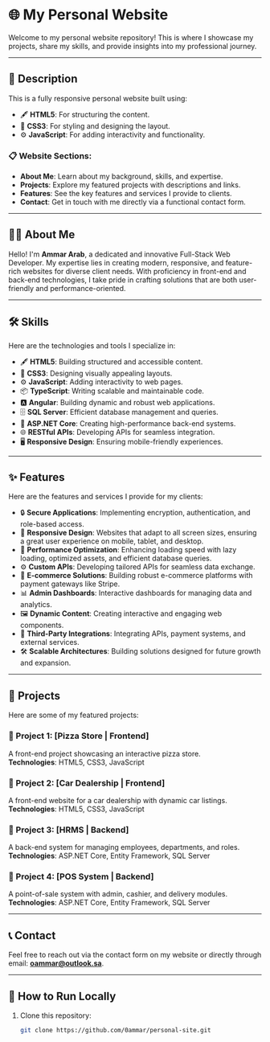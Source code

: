 # 🌐 My Personal Website

Welcome to my personal website repository! This is where I showcase my projects, share my skills, and provide insights into my professional journey.

---

## 📄 Description

This is a fully responsive personal website built using:
- 🖋 **HTML5**: For structuring the content.
- 🎨 **CSS3**: For styling and designing the layout.
- ⚙️ **JavaScript**: For adding interactivity and functionality.

### 📋 Website Sections:
- **About Me**: Learn about my background, skills, and expertise.
- **Projects**: Explore my featured projects with descriptions and links.
- **Features**: See the key features and services I provide to clients.
- **Contact**: Get in touch with me directly via a functional contact form.

---

## 🧑‍💻 About Me

Hello! I'm **Ammar Arab**, a dedicated and innovative Full-Stack Web Developer. My expertise lies in creating modern, responsive, and feature-rich websites for diverse client needs. With proficiency in front-end and back-end technologies, I take pride in crafting solutions that are both user-friendly and performance-oriented.

---

## 🛠 Skills

Here are the technologies and tools I specialize in:
- 🖋 **HTML5**: Building structured and accessible content.
- 🎨 **CSS3**: Designing visually appealing layouts.
- ⚙️ **JavaScript**: Adding interactivity to web pages.
- 📦 **TypeScript**: Writing scalable and maintainable code.
- 🅰️ **Angular**: Building dynamic and robust web applications.
- 🗄 **SQL Server**: Efficient database management and queries.
- 🚀 **ASP.NET Core**: Creating high-performance back-end systems.
- 🌐 **RESTful APIs**: Developing APIs for seamless integration.
- 🖥 **Responsive Design**: Ensuring mobile-friendly experiences.

---

## ✨ Features

Here are the features and services I provide for my clients:
- 🔒 **Secure Applications**: Implementing encryption, authentication, and role-based access.
- 📱 **Responsive Design**: Websites that adapt to all screen sizes, ensuring a great user experience on mobile, tablet, and desktop.
- 🚀 **Performance Optimization**: Enhancing loading speed with lazy loading, optimized assets, and efficient database queries.
- ⚙️ **Custom APIs**: Developing tailored APIs for seamless data exchange.
- 🛒 **E-commerce Solutions**: Building robust e-commerce platforms with payment gateways like Stripe.
- 📊 **Admin Dashboards**: Interactive dashboards for managing data and analytics.
- 🖼 **Dynamic Content**: Creating interactive and engaging web components.
- 🔄 **Third-Party Integrations**: Integrating APIs, payment systems, and external services.
- 🛠 **Scalable Architectures**: Building solutions designed for future growth and expansion.

---

## 💼 Projects

Here are some of my featured projects:

### 🥘 Project 1: [Pizza Store | Frontend]
A front-end project showcasing an interactive pizza store.  
**Technologies**: HTML5, CSS3, JavaScript

### 🚗 Project 2: [Car Dealership | Frontend]
A front-end website for a car dealership with dynamic car listings.  
**Technologies**: HTML5, CSS3, JavaScript

### 🏢 Project 3: [HRMS | Backend]
A back-end system for managing employees, departments, and roles.  
**Technologies**: ASP.NET Core, Entity Framework, SQL Server

### 🍴 Project 4: [POS System | Backend]
A point-of-sale system with admin, cashier, and delivery modules.  
**Technologies**: ASP.NET Core, Entity Framework, SQL Server

---

## 📞 Contact

Feel free to reach out via the contact form on my website or directly through email: **oammar@outlook.sa**.

---

## 🚀 How to Run Locally

1. Clone this repository:
   ```bash
   git clone https://github.com/0ammar/personal-site.git
